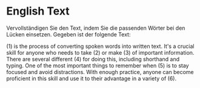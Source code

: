 # English Text
Vervollständigen Sie den Text, indem Sie die passenden Wörter bei den Lücken einsetzen.
Gegeben ist der folgende Text:

(1) is the process of converting spoken words into written text. It's a crucial skill for anyone who needs to take (2) or make (3) of important information. There are several different (4) for doing this, including shorthand and typing. One of the most important things to remember when (5) is to stay focused and avoid distractions. With enough practice, anyone can become proficient in this skill and use it to their advantage in a variety of (6).

[comment]: <> ({
    "type": "gaptext",
    "level": 1,
    "answers": null,
    "solution": [
      "q1;Transcription", 
      "q2;notes",
      "q3;records",
      "q4;methods",
      "q5;transcribing",
      "q6;fields"
    ]
})
